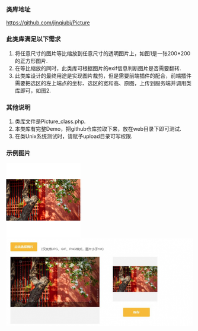 ### 类库地址
https://github.com/jinqiubj/Picture

### 此类库满足以下需求
1. 将任意尺寸的图片等比缩放到任意尺寸的透明图片上，如图1是一张200*200的正方形图片.
2. 在等比缩放的同时，此类库可根据图片的exif信息判断图片是否需要翻转.
3. 此类库设计的最终用途是实现图片裁剪，但是需要前端插件的配合，前端插件需要把选区的左上端点的坐标、选区的宽和高、原图，上传到服务端并调用类库即可，如图2.

### 其他说明
1. 类库文件是Picture_class.php.
2. 本类库有完整Demo，把github仓库拉取下来，放在web目录下即可测试.
3. 在类Unix系统测试时，请赋予upload目录可写权限.

### 示例图片
![图片裁剪/裁切](https://github.com/jinqiubj/Picture/blob/master/img/02.png "图1")![图片裁剪/裁切](https://github.com/jinqiubj/Picture/blob/master/img/01.png "图2")
